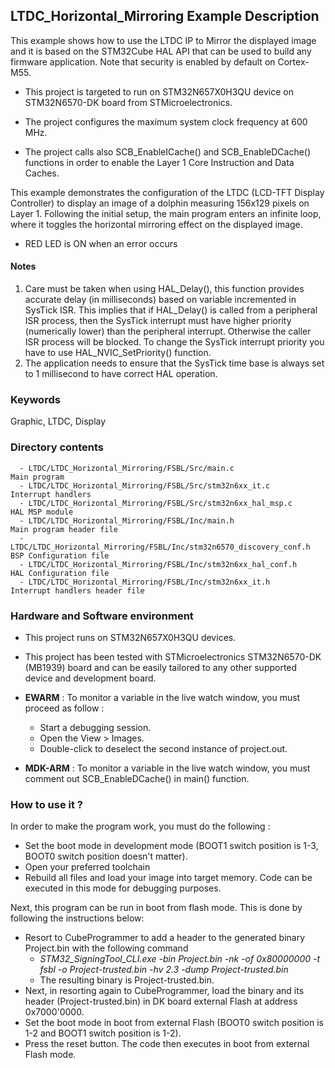 
## <b>LTDC_Horizontal_Mirroring Example Description</b>

This example shows how to use the LTDC IP to Mirror the displayed image and it is based on the STM32Cube HAL API
that can be used to build any firmware application. Note that security is enabled by default on Cortex-M55.

- This project is targeted to run on STM32N657X0H3QU device on STM32N6570-DK board from STMicroelectronics.  
- The project configures the maximum system clock frequency at 600 MHz.

- The project calls also SCB_EnableICache() and SCB_EnableDCache() functions in order to enable the Layer 1 Core Instruction and Data Caches.

This example demonstrates the configuration of the LTDC (LCD-TFT Display Controller) to display an image 
of a dolphin measuring 156x129 pixels on Layer 1. Following the initial setup, the main program enters an infinite loop, 
where it toggles the horizontal mirroring effect on the displayed image.

- RED LED is ON when an error occurs

#### <b>Notes</b>

 1. Care must be taken when using HAL_Delay(), this function provides accurate delay (in milliseconds)
    based on variable incremented in SysTick ISR. This implies that if HAL_Delay() is called from
    a peripheral ISR process, then the SysTick interrupt must have higher priority (numerically lower)
    than the peripheral interrupt. Otherwise the caller ISR process will be blocked.
    To change the SysTick interrupt priority you have to use HAL_NVIC_SetPriority() function.
 2. The application needs to ensure that the SysTick time base is always set to 1 millisecond
    to have correct HAL operation.

### <b>Keywords</b>

Graphic, LTDC, Display

### <b>Directory contents</b>

      - LTDC/LTDC_Horizontal_Mirroring/FSBL/Src/main.c                         Main program
      - LTDC/LTDC_Horizontal_Mirroring/FSBL/Src/stm32n6xx_it.c                 Interrupt handlers
      - LTDC/LTDC_Horizontal_Mirroring/FSBL/Src/stm32n6xx_hal_msp.c            HAL MSP module
      - LTDC/LTDC_Horizontal_Mirroring/FSBL/Inc/main.h                         Main program header file
      - LTDC/LTDC_Horizontal_Mirroring/FSBL/Inc/stm32n6570_discovery_conf.h    BSP Configuration file
      - LTDC/LTDC_Horizontal_Mirroring/FSBL/Inc/stm32n6xx_hal_conf.h           HAL Configuration file
      - LTDC/LTDC_Horizontal_Mirroring/FSBL/Inc/stm32n6xx_it.h                 Interrupt handlers header file


### <b>Hardware and Software environment</b>

  - This project runs on STM32N657X0H3QU devices.
  - This project has been tested with STMicroelectronics STM32N6570-DK (MB1939)
    board and can be easily tailored to any other supported device
    and development board.

  - **EWARM** : To monitor a variable in the live watch window, you must proceed as follow :
    - Start a debugging session.
    - Open the View > Images.
    - Double-click to deselect the second instance of project.out.

  - **MDK-ARM** : To monitor a variable in the live watch window, you must comment out SCB_EnableDCache() in main() function.

### <b>How to use it ?</b>

In order to make the program work, you must do the following :

 - Set the boot mode in development mode (BOOT1 switch position is 1-3, BOOT0 switch position doesn't matter).
 - Open your preferred toolchain
 - Rebuild all files and load your image into target memory. Code can be executed in this mode for debugging purposes.

 Next, this program can be run in boot from flash mode. This is done by following the instructions below:
 
 - Resort to CubeProgrammer to add a header to the generated binary Project.bin with the following command
   - *STM32_SigningTool_CLI.exe -bin Project.bin -nk -of 0x80000000 -t fsbl -o Project-trusted.bin -hv 2.3 -dump Project-trusted.bin*
   - The resulting binary is Project-trusted.bin.
 - Next, in resorting again to CubeProgrammer, load the binary and its header (Project-trusted.bin) in DK board external Flash at address 0x7000'0000.
 - Set the boot mode in boot from external Flash (BOOT0 switch position is 1-2 and BOOT1 switch position is 1-2).
 - Press the reset button. The code then executes in boot from external Flash mode.










